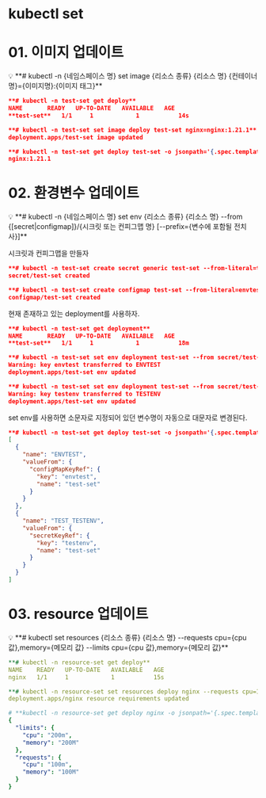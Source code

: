 # kubectl set

# 01. 이미지 업데이트

<aside>
💡 **# kubectl -n {네임스페이스 명} set image {리소스 종류} {리소스 명} {컨테이너명}={이미지명}:{이미지 태그}**

</aside>

```json
**# kubectl -n test-set get deploy**
NAME       READY   UP-TO-DATE   AVAILABLE   AGE
**test-set**   1/1     1            1           14s

**# kubectl -n test-set set image deploy test-set nginx=nginx:1.21.1**
deployment.apps/test-set image updated

**# kubectl -n test-set get deploy test-set -o jsonpath='{.spec.template.spec.containers[0].image}{"\n"}'**
nginx:1.21.1
```

# 02. 환경변수 업데이트

<aside>
💡 **# kubectl -n {네임스페이스 명} set env {리소스 종류} {리소스 명} --from {[secret|configmap]}/{시크릿 또는 컨피그맵 명} [--prefix={변수에 포함될 전치사}]**

</aside>

시크릿과 컨피그맵을 만들자

```json
**# kubectl -n test-set create secret generic test-set --from-literal=testenv=12345**
secret/test-set created

**# kubectl -n test-set create configmap test-set --from-literal=envtest=12345**
configmap/test-set created
```

현재 존재하고 있는 deployment를 사용하자.

```json
**# kubectl -n test-set get deployment**
NAME       READY   UP-TO-DATE   AVAILABLE   AGE
**test-set**   1/1     1            1           18m

**# kubectl -n test-set set env deployment test-set --from secret/test-set --from configmap/test-set**
Warning: key envtest transferred to ENVTEST
deployment.apps/test-set env updated

**# kubectl -n test-set set env deployment test-set --from secret/test-set --prefix TEST_**
Warning: key testenv transferred to TESTENV
deployment.apps/test-set env updated
```

set env를 사용하면 소문자로 지정되어 있던 변수명이 자동으로 대문자로 변경된다.

```json
**# kubectl -n test-set get deploy test-set -o jsonpath='{.spec.template.spec.containers[0].env}' | jq**
[
  {
    "name": "ENVTEST",
    "valueFrom": {
      "configMapKeyRef": {
        "key": "envtest",
        "name": "test-set"
      }
    }
  },
  {
    "name": "TEST_TESTENV",
    "valueFrom": {
      "secretKeyRef": {
        "key": "testenv",
        "name": "test-set"
      }
    }
  }
]
```

# 03. resource 업데이트

<aside>
💡 **# kubectl set resources {리소스 종류} {리소스 명} --requests cpu={cpu 값},memory={메모리 값} --limits cpu={cpu 값},memory={메모리 값}**

</aside>

```yaml
**# kubectl -n resource-set get deploy**
NAME    READY   UP-TO-DATE   AVAILABLE   AGE
nginx   1/1     1            1           15s

**# kubectl -n resource-set set resources deploy nginx --requests cpu=100m,memory=100M --limits cpu=200m,memory=200M**
deployment.apps/nginx resource requirements updated

# **kubectl -n resource-set get deploy nginx -o jsonpath='{.spec.template.spec.containers[0].resources}' | jq**
{
  "limits": {
    "cpu": "200m",
    "memory": "200M"
  },
  "requests": {
    "cpu": "100m",
    "memory": "100M"
  }
}
```
